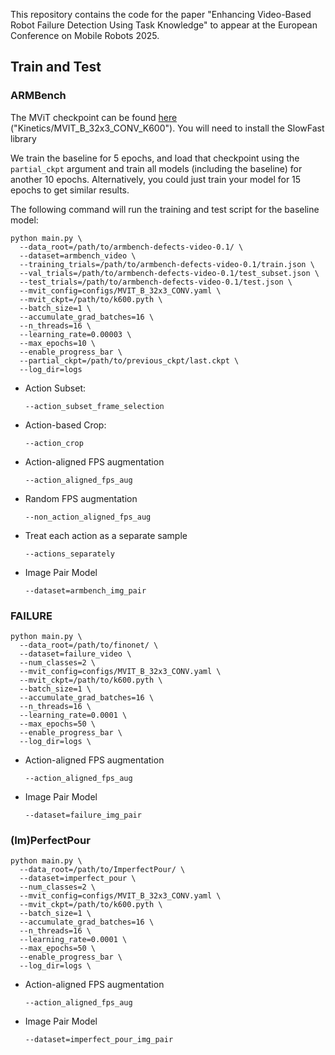 This repository contains the code for the paper "Enhancing Video-Based Robot Failure Detection Using Task Knowledge" to appear at the European Conference on Mobile Robots 2025.

## Train and Test
### ARMBench

The MViT checkpoint can be found [here](https://github.com/facebookresearch/SlowFast/blob/main/MODEL_ZOO.md) ("Kinetics/MVIT_B_32x3_CONV_K600"). You will need to install the SlowFast library

We train the baseline for 5 epochs, and load that checkpoint using the `partial_ckpt` argument and train all models (including the baseline) for another 10 epochs. Alternatively, you could just train your model for 15 epochs to get similar results.

The following command will run the training and test script for the baseline model:
```
python main.py \
  --data_root=/path/to/armbench-defects-video-0.1/ \
  --dataset=armbench_video \
  --training_trials=/path/to/armbench-defects-video-0.1/train.json \
  --val_trials=/path/to/armbench-defects-video-0.1/test_subset.json \
  --test_trials=/path/to/armbench-defects-video-0.1/test.json \
  --mvit_config=configs/MVIT_B_32x3_CONV.yaml \
  --mvit_ckpt=/path/to/k600.pyth \
  --batch_size=1 \
  --accumulate_grad_batches=16 \
  --n_threads=16 \
  --learning_rate=0.00003 \
  --max_epochs=10 \
  --enable_progress_bar \
  --partial_ckpt=/path/to/previous_ckpt/last.ckpt \
  --log_dir=logs

```

* Action Subset:
    ```
    --action_subset_frame_selection
    ```

* Action-based Crop:
    ```
    --action_crop
    ```
* Action-aligned FPS augmentation
    ```
    --action_aligned_fps_aug
    ```
* Random FPS augmentation
    ```
    --non_action_aligned_fps_aug
    ```
* Treat each action as a separate sample
    ```
    --actions_separately
    ```
* Image Pair Model
    ```
    --dataset=armbench_img_pair
    ```

### FAILURE
```
python main.py \
  --data_root=/path/to/finonet/ \
  --dataset=failure_video \
  --num_classes=2 \
  --mvit_config=configs/MVIT_B_32x3_CONV.yaml \
  --mvit_ckpt=/path/to/k600.pyth \
  --batch_size=1 \
  --accumulate_grad_batches=16 \
  --n_threads=16 \
  --learning_rate=0.0001 \
  --max_epochs=50 \
  --enable_progress_bar \
  --log_dir=logs \
```

* Action-aligned FPS augmentation
    ```
    --action_aligned_fps_aug
    ```

* Image Pair Model
    ```
    --dataset=failure_img_pair
    ```

### (Im)PerfectPour
```
python main.py \
  --data_root=/path/to/ImperfectPour/ \
  --dataset=imperfect_pour \
  --num_classes=2 \
  --mvit_config=configs/MVIT_B_32x3_CONV.yaml \
  --mvit_ckpt=/path/to/k600.pyth \
  --batch_size=1 \
  --accumulate_grad_batches=16 \
  --n_threads=16 \
  --learning_rate=0.0001 \
  --max_epochs=50 \
  --enable_progress_bar \
  --log_dir=logs \
```

* Action-aligned FPS augmentation
    ```
    --action_aligned_fps_aug
    ```

* Image Pair Model
    ```
    --dataset=imperfect_pour_img_pair
    ```

